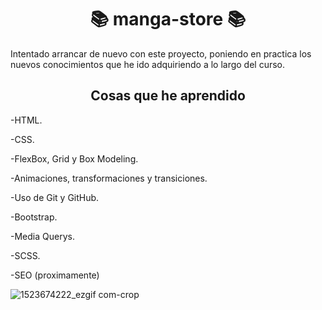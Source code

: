 <h1 align="center"> 📚 manga-store 📚 </h1>

<p>Intentado arrancar de nuevo con este proyecto, poniendo en practica los nuevos conocimientos que he ido adquiriendo a lo largo del curso.</p>

<h2 align="center">Cosas que he aprendido</h2>

-HTML.

-CSS.

-FlexBox, Grid y Box Modeling.

-Animaciones, transformaciones y transiciones.

-Uso de Git y GitHub.

-Bootstrap.

-Media Querys.

-SCSS.

-SEO (proximamente)

![1523674222_ezgif com-crop](https://user-images.githubusercontent.com/93626668/146201912-1b34d117-9e36-43f8-9ade-e3f0d56fbbd5.gif)
